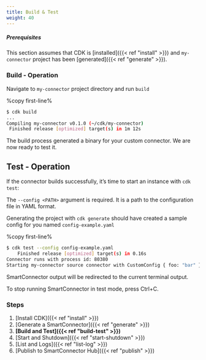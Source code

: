 ```yaml
---
title: Build & Test 
weight: 40
---
```


##### Prerequisites

This section assumes that CDK is [installed]({{< ref "install" >}}) and `my-connector` project has been [generated]({{< ref "generate" >}}).

### Build - Operation

Navigate to `my-connector` project directory and run `build`

%copy first-line%
```bash
$ cdk build
...
Compiling my-connector v0.1.0 (~/cdk/my-connector)
 Finished release [optimized] target(s) in 1m 12s
```

The build process generated a binary for your custom connector. We are now ready to test it.

## Test - Operation

If the connector builds successfully, it’s time to start an instance with `cdk test`:

The `--config <PATH>` argument is required. It is a path to the configuration file in YAML format. 

Generating the project with `cdk generate` should have created a sample config for you named `config-example.yaml`

%copy first-line%
```bash
$ cdk test --config config-example.yaml 
    Finished release [optimized] target(s) in 0.16s
Connector runs with process id: 80380
Starting my-connector source connector with CustomConfig { foo: "bar" }
```

SmartConnector output will be redirected to the current terminal output.

To stop running SmartConnector in test mode, press Ctrl+C.

### Steps

1. [Install CDK]({{< ref "install" >}})
2. [Generate a SmartConnector]({{< ref "generate" >}})
3. **[Build and Test]({{< ref "build-test" >}})**
4. [Start and Shutdown]({{< ref "start-shutdown" >}})
5. [List and Logs]({{< ref "list-log" >}})
6. [Publish to SmartConnector Hub]({{< ref "publish" >}})